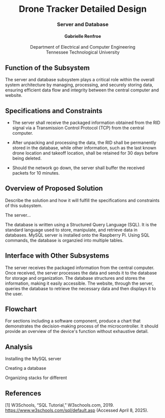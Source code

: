 # <div align="center"> Drone Tracker Detailed Design
### <div align="center"> Server and Database
#### <div align="center"> Gabrielle Renfroe
<div align="center"> Department of Electrical and Computer Engineering <br>
Tennessee Technological University
<div align="left">

## Function of the Subsystem

The server and database subsystem plays a critical role within the overall system architecture by managing, processing, and securely storing data, ensuring efficient data flow and integrity between the central computer and website. 

## Specifications and Constraints

- The server shall receive the packaged information obtained from the RID signal via a Transmission Control Protocol (TCP) from the central computer.

- After unpacking and processing the data, the RID shall be permanently stored in the database, while other information, such as the last known drone location and takeoff location, shall be retained for 30 days before being deleted.

- Should the network go down, the server shall buffer the received packets for 10 minutes.

## Overview of Proposed Solution

Describe the solution and how it will fulfill the specifications and constraints of this subsystem.

The server...

The database is written using a Structured Query Language (SQL). It is the standard language used to store, manipulate, and retrieve data in databases. MySQL server is installed onto the Raspberry Pi. Using SQL commands, the database is organzied into multiple tables.

## Interface with Other Subsystems

The server receives the packaged information from the central computer. Once received, the server processes the data and sends it to the database for storage and organization. The database structures and stores the information, making it easily accessible. The website, through the server, queries the database to retrieve the necessary data and then displays it to the user. 

## Flowchart

For sections including a software component, produce a chart that demonstrates the decision-making process of the microcontroller. It should provide an overview of the device's function without exhaustive detail.

## Analysis

Installing the MySQL server

Creating a database

Organizing stacks for different 

## References

[1] W3Schools, “SQL Tutorial,” W3schools.com, 2019. https://www.w3schools.com/sql/default.asp (Accessed April 8, 2025).

